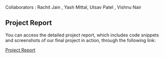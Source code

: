 Collaborators : Rachit Jain , Yash Mittal,  Utsav Patel , Vishnu Nair 

## Project Report

You can access the detailed project report, which includes code snippets and screenshots of our final project in action, through the following link:

[Project Report](https://docs.google.com/document/d/1UA6ejr3ldSsJXTmtm7yiEZcGNUjVl-6edYuujeIGQZc/edit?usp=sharing)
